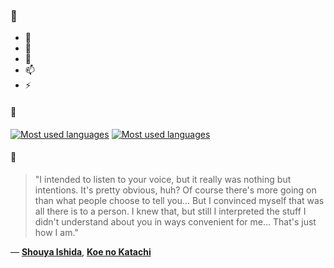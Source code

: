 ### 👋

- 🔭
- 🌱
- 💬
- 📫
- ⚡

#### 🧏

[![Most used languages](https://github-readme-stats-aynah.vercel.app/api/top-langs/?username=aynh&theme=solarized-dark&langs_count=6&layout=compact&hide_title=true)](https://github.com/anuraghazra/github-readme-stats#gh-dark-mode-only)
[![Most used languages](https://github-readme-stats-aynah.vercel.app/api/top-langs/?username=aynh&theme=solarized-light&langs_count=6&layout=compact&hide_title=true)](https://github.com/anuraghazra/github-readme-stats#gh-light-mode-only)

#### 💬

> "I intended to listen to your voice, but it really was nothing but intentions. It's pretty obvious, huh? Of course there's more going on than what people choose to tell you... But I convinced myself that was all there is to a person. I knew that, but still I interpreted the stuff I didn't understand about you in ways convenient for me... That's just how I am."

&mdash; [**Shouya Ishida**](https://myanimelist.net/character.php?q=Shouya%20Ishida&cat=character), [**Koe no Katachi**](https://myanimelist.net/search/all?q=Koe%20no%20Katachi&cat=all)
